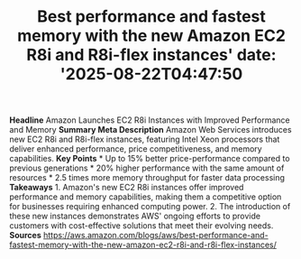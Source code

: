 ﻿---
title: "Best performance and fastest memory with the new Amazon EC2 R8i and R8i-flex instances'
date: '2025-08-22T04:47:50"
category: "Markets"
summary: ""
slug: "best performance and fastest memory with the new amazon ec2 "
source_urls:
  - "https://aws.amazon.com/blogs/aws/best-performance-and-fastest-memory-with-the-new-amazon-ec2-r8i-and-r8i-flex-instances/"
seo:
  title: "Best performance and fastest memory with the new Amazon EC2 R8i and R8i-flex instances | Hash n Hedge'
  description: '"
  keywords: ["news", "markets", "brief"]
---
**Headline** Amazon Launches EC2 R8i Instances with Improved Performance and Memory  **Summary Meta Description** Amazon Web Services introduces new EC2 R8i and R8i-flex instances, featuring Intel Xeon processors that deliver enhanced performance, price competitiveness, and memory capabilities.  **Key Points**  * Up to 15% better price-performance compared to previous generations * 20% higher performance with the same amount of resources * 2.5 times more memory throughput for faster data processing  **Takeaways**  1. Amazon's new EC2 R8i instances offer improved performance and memory capabilities, making them a competitive option for businesses requiring enhanced computing power. 2. The introduction of these new instances demonstrates AWS' ongoing efforts to provide customers with cost-effective solutions that meet their evolving needs.  **Sources** https://aws.amazon.com/blogs/aws/best-performance-and-fastest-memory-with-the-new-amazon-ec2-r8i-and-r8i-flex-instances/ 
